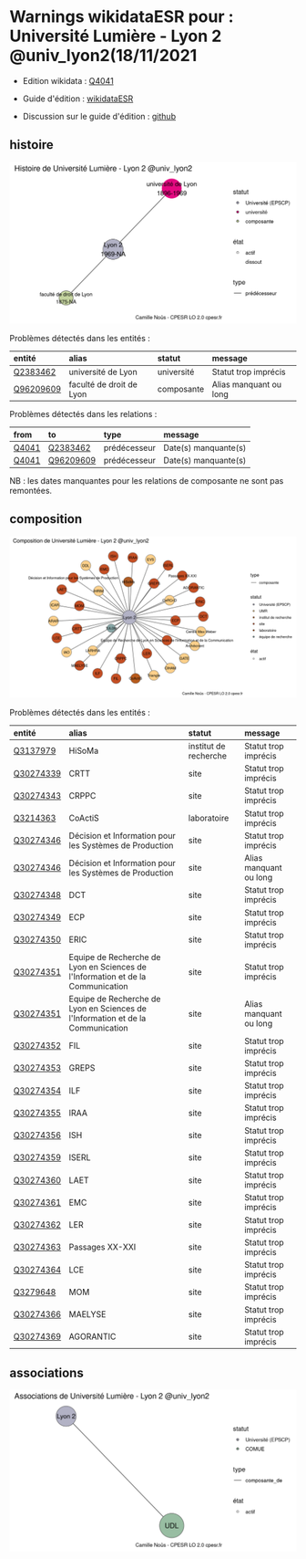 Warnings wikidataESR pour : Université Lumière - Lyon 2 @univ_lyon2(18/11/2021
================

- Edition wikidata : [Q4041](https://www.wikidata.org/wiki/Q4041)
- Guide d'édition : [wikidataESR](https://github.com/cpesr/wikidataESR/)

- Discussion sur le guide d'édition : [github](https://github.com/cpesr/wikidataESR/issues)



## histoire 

![Graphique non généré](Q4041-histoire.png) 

Problèmes détectés dans les entités :

|entité                                               |alias                    |statut     |message                |
|:----------------------------------------------------|:------------------------|:----------|:----------------------|
|[Q2383462](https://www.wikidata.org/wiki/Q2383462)   |université de Lyon       |université |Statut trop imprécis   |
|[Q96209609](https://www.wikidata.org/wiki/Q96209609) |faculté de droit de Lyon |composante |Alias manquant ou long |

Problèmes détectés dans les relations :

|from                                         |to                                                   |type         |message              |
|:--------------------------------------------|:----------------------------------------------------|:------------|:--------------------|
|[Q4041](https://www.wikidata.org/wiki/Q4041) |[Q2383462](https://www.wikidata.org/wiki/Q2383462)   |prédécesseur |Date(s) manquante(s) |
|[Q4041](https://www.wikidata.org/wiki/Q4041) |[Q96209609](https://www.wikidata.org/wiki/Q96209609) |prédécesseur |Date(s) manquante(s) |

NB : les dates manquantes pour les relations de composante ne sont pas remontées. 



## composition 

![Graphique non généré](Q4041-composition.png) 

Problèmes détectés dans les entités :

|entité                                               |alias                                                                           |statut                |message                |
|:----------------------------------------------------|:-------------------------------------------------------------------------------|:---------------------|:----------------------|
|[Q3137979](https://www.wikidata.org/wiki/Q3137979)   |HiSoMa                                                                          |institut de recherche |Statut trop imprécis   |
|[Q30274339](https://www.wikidata.org/wiki/Q30274339) |CRTT                                                                            |site                  |Statut trop imprécis   |
|[Q30274343](https://www.wikidata.org/wiki/Q30274343) |CRPPC                                                                           |site                  |Statut trop imprécis   |
|[Q3214363](https://www.wikidata.org/wiki/Q3214363)   |CoActiS                                                                         |laboratoire           |Statut trop imprécis   |
|[Q30274346](https://www.wikidata.org/wiki/Q30274346) |Décision et Information pour les Systèmes de Production                         |site                  |Statut trop imprécis   |
|[Q30274346](https://www.wikidata.org/wiki/Q30274346) |Décision et Information pour les Systèmes de Production                         |site                  |Alias manquant ou long |
|[Q30274348](https://www.wikidata.org/wiki/Q30274348) |DCT                                                                             |site                  |Statut trop imprécis   |
|[Q30274349](https://www.wikidata.org/wiki/Q30274349) |ECP                                                                             |site                  |Statut trop imprécis   |
|[Q30274350](https://www.wikidata.org/wiki/Q30274350) |ERIC                                                                            |site                  |Statut trop imprécis   |
|[Q30274351](https://www.wikidata.org/wiki/Q30274351) |Equipe de Recherche de Lyon en Sciences de l'Information et de la Communication |site                  |Statut trop imprécis   |
|[Q30274351](https://www.wikidata.org/wiki/Q30274351) |Equipe de Recherche de Lyon en Sciences de l'Information et de la Communication |site                  |Alias manquant ou long |
|[Q30274352](https://www.wikidata.org/wiki/Q30274352) |FIL                                                                             |site                  |Statut trop imprécis   |
|[Q30274353](https://www.wikidata.org/wiki/Q30274353) |GREPS                                                                           |site                  |Statut trop imprécis   |
|[Q30274354](https://www.wikidata.org/wiki/Q30274354) |ILF                                                                             |site                  |Statut trop imprécis   |
|[Q30274355](https://www.wikidata.org/wiki/Q30274355) |IRAA                                                                            |site                  |Statut trop imprécis   |
|[Q30274356](https://www.wikidata.org/wiki/Q30274356) |ISH                                                                             |site                  |Statut trop imprécis   |
|[Q30274359](https://www.wikidata.org/wiki/Q30274359) |ISERL                                                                           |site                  |Statut trop imprécis   |
|[Q30274360](https://www.wikidata.org/wiki/Q30274360) |LAET                                                                            |site                  |Statut trop imprécis   |
|[Q30274361](https://www.wikidata.org/wiki/Q30274361) |EMC                                                                             |site                  |Statut trop imprécis   |
|[Q30274362](https://www.wikidata.org/wiki/Q30274362) |LER                                                                             |site                  |Statut trop imprécis   |
|[Q30274363](https://www.wikidata.org/wiki/Q30274363) |Passages XX-XXI                                                                 |site                  |Statut trop imprécis   |
|[Q30274364](https://www.wikidata.org/wiki/Q30274364) |LCE                                                                             |site                  |Statut trop imprécis   |
|[Q3279648](https://www.wikidata.org/wiki/Q3279648)   |MOM                                                                             |site                  |Statut trop imprécis   |
|[Q30274366](https://www.wikidata.org/wiki/Q30274366) |MAELYSE                                                                         |site                  |Statut trop imprécis   |
|[Q30274369](https://www.wikidata.org/wiki/Q30274369) |AGORANTIC                                                                       |site                  |Statut trop imprécis   |

 



## associations 

![Graphique non généré](Q4041-associations.png) 

 

